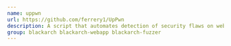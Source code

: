 ```yaml
---
name: uppwn
url: https://github.com/ferrery1/UpPwn
description: A script that automates detection of security flaws on websites' file upload systems'.
group: blackarch blackarch-webapp blackarch-fuzzer
---
```

